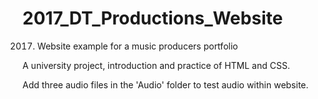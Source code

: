 # 2017_DT_Productions_Website
2017. Website example for a music producers portfolio

A university project, introduction and practice of HTML and CSS.

Add three audio files in the 'Audio' folder to test audio within website.
